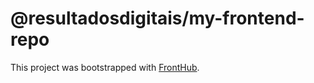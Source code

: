 # @resultadosdigitais/my-frontend-repo

This project was bootstrapped with [FrontHub](https://github.com/ResultadosDigitais/front-hub).
